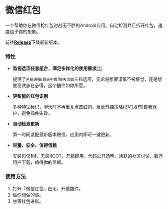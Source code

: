 # 微信红包


一个帮助你在微信抢红包时战无不胜的Android应用。自动检测并且拆开红包，速度超乎你的想象。

前往[**Release**](https://github.com/idctop/WeiXinHongBao/releases/)下载最新版本。

### 特性

- **监视选项任意组合，满足多样化的使用需求**[[?]](https://github.com/idctop/WeiXinHongBao/issues/1)
  
  提供了`系统通知`/`聊天列表`/`聊天页面`三档选项，无论是想要谨慎不被察觉，还是想要高效志在必得，这个插件如你所愿。
  
- **更智能的红包识别**
  
  多种特征标识，聊天时不再重复点击红包。反反外挂策略(即将发布)自我保护，避免插件失效。
  
- **自动检测更新**
  
  第一时间适配最新版本微信，应用内即可一键更新。
  
- **轻量、安全、值得信赖**
  
  安装包仅1M，无需ROOT，开箱即用。代码公开透明，活跃的社区讨论，数万用户下载，值得你的信赖。

### 使用方法

1. 打开『微信红包』应用，开启插件。
2. 做你想做的事。
3. 坐等红包进账。
